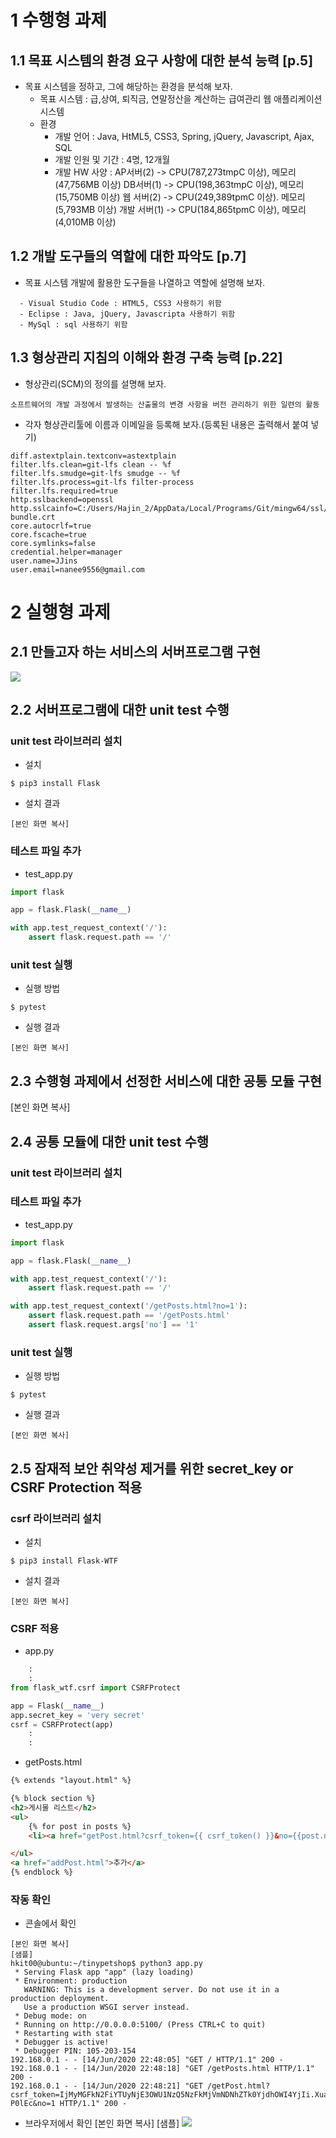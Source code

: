 # 1 수행형 과제

## 1.1 목표 시스템의 환경 요구 사항에 대한 분석 능력 [p.5]
* 목표 시스템을 정하고, 그에 해당하는 환경을 분석해 보자.
  - 목표 시스템 : 급,상여, 퇴직금, 연말정산을 계산하는 급여관리 웹 애플리케이션 시스템
  - 환경
    - 개발 언어 : Java, HtML5, CSS3, Spring, jQuery, Javascript, Ajax, SQL
    - 개발 인원 및 기간 : 4명, 12개월
    - 개발 HW 사양 : AP서버(2) -> CPU(787,273tmpC 이상), 메모리(47,756MB 이상)
                    DB서버(1) -> CPU(198,363tmpC 이상), 메모리(15,750MB 이상)
                    웹 서버(2) -> CPU(249,389tpmC 이상). 메모리(5,793MB 이상)
                    개발 서버(1) -> CPU(184,865tpmC 이상), 메모리(4,010MB 이상)

## 1.2 개발 도구들의 역할에 대한 파악도 [p.7]
* 목표 시스템 개발에 활용한 도구들을 나열하고 역할에 설명해 보자.
```
  - Visual Studio Code : HTML5, CSS3 사용하기 위함
  - Eclipse : Java, jQuery, Javascripta 사용하기 위함
  - MySql : sql 사용하기 위함
```
## 1.3 형상관리 지침의 이해와 환경 구축 능력 [p.22]
* 형상관리(SCM)의 정의를 설명해 보자.
```
소프트웨어의 개발 과정에서 발생하는 산출물의 변경 사항을 버전 관리하기 위한 일련의 활동
```

* 각자 형상관리툴에 이름과 이메일을 등록해 보자.(등록된 내용은 출력해서 붙여 넣기)
```console
diff.astextplain.textconv=astextplain
filter.lfs.clean=git-lfs clean -- %f
filter.lfs.smudge=git-lfs smudge -- %f
filter.lfs.process=git-lfs filter-process
filter.lfs.required=true
http.sslbackend=openssl
http.sslcainfo=C:/Users/Hajin_2/AppData/Local/Programs/Git/mingw64/ssl/certs/ca-
bundle.crt
core.autocrlf=true
core.fscache=true
core.symlinks=false
credential.helper=manager
user.name=JJins
user.email=nanee9556@gmail.com
```


# 2 실행형 과제

## 2.1 만들고자 하는 서비스의 서버프로그램 구현
![](https://github.com/HappyJJins/Jeong-Hajin/blob/master/hkit_assignment/index.png?raw=true)

## 2.2 서버프로그램에 대한 unit test 수행

### unit test 라이브러리 설치
* 설치
```console
$ pip3 install Flask
```

* 설치 결과
```console
[본인 화면 복사]
```

### 테스트 파일 추가
* test_app.py
```python
import flask

app = flask.Flask(__name__)

with app.test_request_context('/'):
    assert flask.request.path == '/'
```

### unit test 실행

* 실행 방법
```console
$ pytest
```

* 실행 결과
```console
[본인 화면 복사]
```

## 2.3 수행형 과제에서 선정한 서비스에 대한 공통 모듈 구현
[본인 화면 복사]

## 2.4 공통 모듈에 대한 unit test 수행

### unit test 라이브러리 설치

### 테스트 파일 추가
* test_app.py
```python
import flask

app = flask.Flask(__name__)

with app.test_request_context('/'):
    assert flask.request.path == '/'

with app.test_request_context('/getPosts.html?no=1'):
    assert flask.request.path == '/getPosts.html'
    assert flask.request.args['no'] == '1'
```

### unit test 실행

* 실행 방법
```console
$ pytest
```

* 실행 결과
```console
[본인 화면 복사]
```


## 2.5 잠재적 보안 취약성 제거를 위한 secret_key or CSRF Protection 적용

### csrf 라이브러리 설치
* 설치
```console
$ pip3 install Flask-WTF
```
* 설치 결과 
```console
[본인 화면 복사]
```

### CSRF 적용
* app.py
```python
    :
    :
from flask_wtf.csrf import CSRFProtect

app = Flask(__name__)
app.secret_key = 'very secret'
csrf = CSRFProtect(app)
    :
    :
```
* getPosts.html
```html
{% extends "layout.html" %}

{% block section %}
<h2>게시물 리스트</h2>
<ul>
    {% for post in posts %}
    <li><a href="getPost.html?csrf_token={{ csrf_token() }}&no={{post.no}}">{{post.subject}}</a> - {{post.content}}</li>    {% endfor %}

</ul>
<a href="addPost.html">추가</a>
{% endblock %}
```

### 작동 확인
* 콘솔에서 확인
```console
[본인 화면 복사]
[샘플]
hkit00@ubuntu:~/tinypetshop$ python3 app.py
 * Serving Flask app "app" (lazy loading)
 * Environment: production
   WARNING: This is a development server. Do not use it in a production deployment.
   Use a production WSGI server instead.
 * Debug mode: on
 * Running on http://0.0.0.0:5100/ (Press CTRL+C to quit)
 * Restarting with stat
 * Debugger is active!
 * Debugger PIN: 105-203-154
192.168.0.1 - - [14/Jun/2020 22:48:05] "GET / HTTP/1.1" 200 -
192.168.0.1 - - [14/Jun/2020 22:48:18] "GET /getPosts.html HTTP/1.1" 200 -
192.168.0.1 - - [14/Jun/2020 22:48:21] "GET /getPost.html?csrf_token=IjMyMGFkN2FiYTUyNjE3OWU1NzQ5NzFkMjVmNDNhZTk0YjdhOWI4YjIi.XuapMg.855qVHuJtFJspJFU09cmP-P0lEc&no=1 HTTP/1.1" 200 -
```
* 브라우저에서 확인
[본인 화면 복사]
[샘플]
![](https://github.com/luibelstudy/hkit_2020_gonggong/blob/master/3.%20%EC%84%9C%EB%B2%84%ED%94%84%EB%A1%9C%EA%B7%B8%EB%9E%A8%20%EA%B5%AC%ED%98%84/%ED%8F%89%EA%B0%80/hkit01.PNG?raw=true)
